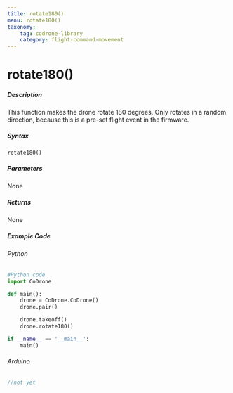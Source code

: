 ```yaml
---
title: rotate180()
menu: rotate180()
taxonomy:
	tag: codrone-library
	category: flight-command-movement
---
```


# rotate180()

##### Description

This function makes the drone rotate 180 degrees. Only rotates in a random direction, because this is a pre-set flight event in the firmware.

##### Syntax
```rotate180()```

##### Parameters

None

##### Returns

None

##### Example Code
###### Python
```python
#Python code
import CoDrone

def main():
	drone = CoDrone.CoDrone()
	drone.pair()

	drone.takeoff()
	drone.rotate180()

if __name__ == '__main__':
	main()

```
###### Arduino
```c
//not yet
```